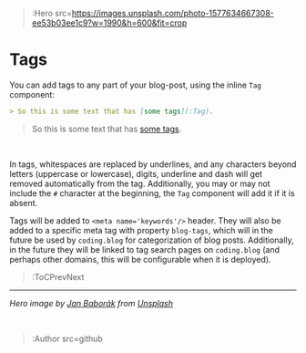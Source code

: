 > :Hero src=https://images.unsplash.com/photo-1577634667308-ee53b03ee1c9?w=1990&h=600&fit=crop

# Tags

You can add tags to any part of your blog-post, using the inline `Tag` component:

```md
> So this is some text that has [some tags](:Tag).
```

> So this is some text that has [some tags](:Tag).

<br>

In tags, whitespaces are replaced by underlines, and any characters beyond letters (uppercase or lowercase),
digits, underline and dash will get removed automatically from the tag. Additionally,
you may or may not include the `#` character at the beginning, the `Tag` component will add it if it is absent.

Tags will be added to `<meta name='keywords'/>` header. They will also be added to a specific
meta tag with property `blog-tags`, which will in the future be used by `coding.blog` for categorization of blog posts.
Additionally, in the future they will be linked to tag search pages on `coding.blog` (and perhaps other domains,
this will be configurable when it is deployed).


> :ToCPrevNext

---

_Hero image by [Jan Baborák](https://unsplash.com/@one_more_jan) from [Unsplash](https://unsplash.com)_

<br>

> :Author src=github